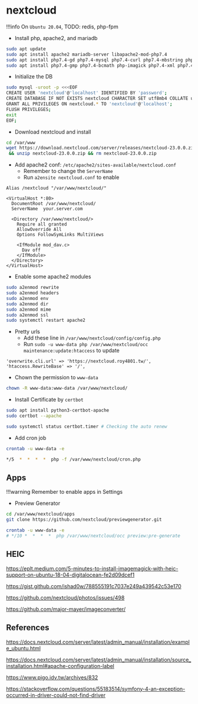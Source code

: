 # nextcloud

!!!info
	On `Ubuntu 20.04`, TODO: redis, php-fpm

- Install php, apache2, and mariadb

```bash linenums="1"
sudo apt update
sudo apt install apache2 mariadb-server libapache2-mod-php7.4
sudo apt install php7.4-gd php7.4-mysql php7.4-curl php7.4-mbstring php7.4-intl
sudo apt install php7.4-gmp php7.4-bcmath php-imagick php7.4-xml php7.4-zip
```

- Initialize the DB

```bash linenums="1"
sudo mysql -uroot -p <<<EOF
CREATE USER 'nextcloud'@'localhost' IDENTIFIED BY 'password';
CREATE DATABASE IF NOT EXISTS nextcloud CHARACTER SET utf8mb4 COLLATE utf8mb4_general_ci;
GRANT ALL PRIVILEGES ON nextcloud.* TO 'nextcloud'@'localhost';
FLUSH PRIVILEGES;
exit
EOF;
```

- Download nextcloud and install

```bash linenums="1"
cd /var/www
wget https://download.nextcloud.com/server/releases/nextcloud-23.0.0.zip \
 && unzip nextcloud-23.0.0.zip && rm nextcloud-23.0.0.zip
```

- Add apache2 conf: `/etc/apache2/sites-available/nextcloud.conf`
	- Remember to change the `ServerName`
	- Run `a2ensite nextcloud.conf` to enable

```linenums="1"
Alias /nextcloud "/var/www/nextcloud/"

<VirtualHost *:80>
  DocumentRoot /var/www/nextcloud/
  ServerName  your.server.com

  <Directory /var/www/nextcloud/>
    Require all granted
    AllowOverride All
    Options FollowSymLinks MultiViews

    <IfModule mod_dav.c>
      Dav off
    </IfModule>
  </Directory>
</VirtualHost>
```

- Enable some apache2 modules

```bash linenums="1"
sudo a2enmod rewrite
sudo a2enmod headers
sudo a2enmod env
sudo a2enmod dir
sudo a2enmod mime
sudo a2enmod ssl
sudo systemctl restart apache2
```

- Pretty urls
	- Add these line in `/var/www/nextcloud/config/config.php`
	- Run `sudo -u www-data php /var/www/nextcloud/occ maintenance:update:htaccess` to update
```linenums="1"
'overwrite.cli.url' => 'https://nextcloud.roy4801.tw/',
'htaccess.RewriteBase' => '/',
```

- Chown the permission to `www-data`
```bash linenums="1"
chown -R www-data:www-data /var/www/nextcloud/
```

- Install Certificate by `certbot`

```bash linenums="1"
sudo apt install python3-certbot-apache
sudo certbot --apache

sudo systemctl status certbot.timer # Checking the auto renew
```

- Add cron job
```bash linenums="1"
crontab -u www-data -e

*/5  *  *  *  *  php -f /var/www/nextcloud/cron.php
```

## Apps

!!!warning
	Remember to enable apps in Settings

- Preview Generator
```bash linenums="1"
cd /var/www/nextcloud/apps
git clone https://github.com/nextcloud/previewgenerator.git

crontab -u www-data -e
# */10 *  *  *  *  php /var/www/nextcloud/occ preview:pre-generate
```

## HEIC

<https://eplt.medium.com/5-minutes-to-install-imagemagick-with-heic-support-on-ubuntu-18-04-digitalocean-fe2d09dcef1>

<https://gist.github.com/ishad0w/788555191c7037e249a439542c53e170>

<https://github.com/nextcloud/photos/issues/498>

<https://github.com/major-mayer/imageconverter/>

## References

<https://docs.nextcloud.com/server/latest/admin_manual/installation/example_ubuntu.html>

<https://docs.nextcloud.com/server/latest/admin_manual/installation/source_installation.html#apache-configuration-label>

<https://www.pigo.idv.tw/archives/832>

<https://stackoverflow.com/questions/55183514/symfony-4-an-exception-occurred-in-driver-could-not-find-driver>